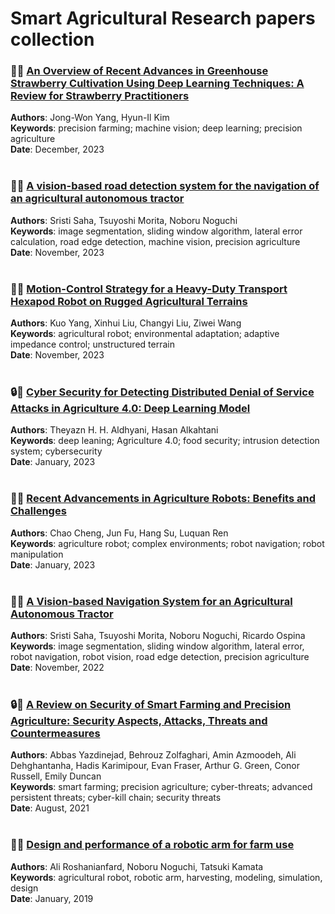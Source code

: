 # Smart Agricultural Research papers collection

### 🍓🌿 [An Overview of Recent Advances in Greenhouse Strawberry Cultivation Using Deep Learning Techniques: A Review for Strawberry Practitioners ](https://www.mdpi.com/2073-4395/14/1/34)
**Authors**: Jong-Won Yang, Hyun-Il Kim <br/>
**Keywords**: precision farming; machine vision; deep learning; precision agriculture <br/>
**Date**: December, 2023 <br/><br/>

### 🚜🌿 [A vision-based road detection system for the navigation of an agricultural autonomous tractor ](https://www.researchgate.net/publication/375221274_A_vision-based_road_detection_system_for_the_navigation_of_an_agricultural_autonomous_tractor)
**Authors**: Sristi Saha, Tsuyoshi Morita, Noboru Noguchi <br/>
**Keywords**: image segmentation, sliding window algorithm, lateral error calculation, road edge detection, machine vision, precision agriculture <br/>
**Date**: November, 2023 <br/><br/>

### 🤖🌿 [ Motion-Control Strategy for a Heavy-Duty Transport Hexapod Robot on Rugged Agricultural Terrains ](https://www.mdpi.com/2077-0472/13/11/2131)
**Authors**: Kuo Yang, Xinhui Liu, Changyi Liu, Ziwei Wang <br/>
**Keywords**: agricultural robot; environmental adaptation; adaptive impedance control; unstructured terrain <br/>
**Date**: November, 2023 <br/><br/>

### 🔒🌿 [ Cyber Security for Detecting Distributed Denial of Service Attacks in Agriculture 4.0: Deep Learning Model ](https://www.mdpi.com/2227-7390/11/1/233)
**Authors**: Theyazn H. H. Aldhyani, Hasan Alkahtani <br/>
**Keywords**: deep leaning; Agriculture 4.0; food security; intrusion detection system; cybersecurity <br/>
**Date**: January, 2023 <br/><br/>

### 🤖🌿 [ Recent Advancements in Agriculture Robots: Benefits and Challenges ](https://www.mdpi.com/2075-1702/11/1/48)
**Authors**: Chao Cheng, Jun Fu, Hang Su, Luquan Ren <br/>
**Keywords**: agriculture robot; complex environments; robot navigation; robot manipulation <br/>
**Date**: January, 2023 <br/><br/>

### 🚜🌿 [ A Vision-based Navigation System for an Agricultural Autonomous Tractor ](https://www.researchgate.net/publication/365668618_A_Vision-based_Navigation_System_for_an_Agricultural_Autonomous_Tractor)
**Authors**: Sristi Saha, Tsuyoshi Morita, Noboru Noguchi, Ricardo Ospina <br/>
**Keywords**: image segmentation, sliding window algorithm, lateral error, robot navigation, robot vision, road edge detection, precision agriculture <br/>
**Date**: November, 2022 <br/><br/>

### 🔒🌿 [ A Review on Security of Smart Farming and Precision Agriculture: Security Aspects, Attacks, Threats and Countermeasures ](https://www.mdpi.com/2076-3417/11/16/7518#B51-applsci-11-07518)
**Authors**: Abbas Yazdinejad, Behrouz Zolfaghari, Amin Azmoodeh, Ali Dehghantanha, Hadis Karimipour, Evan Fraser, Arthur G. Green, Conor Russell, Emily Duncan <br/>
**Keywords**: smart farming; precision agriculture; cyber-threats; advanced persistent threats; cyber-kill chain; security threats <br/>
**Date**: August, 2021 <br/><br/>

### 🦾🌿 [Design and performance of a robotic arm for farm use](https://ijabe.org/index.php/ijabe/article/view/3721/pdf)
**Authors**: Ali Roshanianfard, Noboru Noguchi, Tatsuki Kamata <br/>
**Keywords**: agricultural robot, robotic arm, harvesting, modeling, simulation, design <br/>
**Date**: January, 2019
